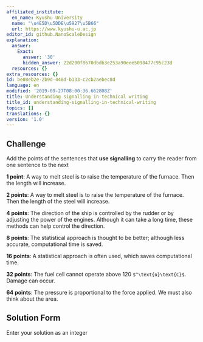 ```yaml
---
affiliated_institute:
  en_name: Kyushu University
  name: "\u4E5D\u5DDE\u5927\u5B66"
  url: https://www.kyushu-u.ac.jp
editor_id: github.NanoScaleDesign
explanation:
  answer:
    Exact:
      answer: '30'
      hidden_answer: 22d200f8670dbdb3e253a90eee5098477c95c23d
  resources: {}
extra_resources: {}
id: be08eb2e-2b9d-448d-b133-c2cb2aebec8d
language: en
modified: '2019-09-27T08:00:36.662808Z'
title: Understanding signalling in technical writing
title_id: understanding-signalling-in-technical-writing
topics: []
translations: {}
version: '1.0'
---
```


## Challenge

Add the points of the sentences that **use signalling** to carry the reader from one sentence to the next

**1 point**: A way to melt steel is to raise the temperature of the furnace. Then the length will increase.

**2 points**: A way to melt steel is to raise the temperature of the furnace. Then the length of the steel will increase.

**4 points**: The direction of the ship is controlled by the rudder or by adjusting the power of the engines. Although it can take a long time, these methods can help control the direction.

**8 points**: The statistical approach is thought to be better; although less accurate, computational time is saved.

**16 points**: A statistical approach is often used, which saves computational time.

**32 points**: The fuel cell cannot operate above 120 `$^\text{o}\text{C}$`. Damage can occur.

**64 points**: The pressure is proportional to the force applied. We must also think about the area.

## Solution Form
Enter your solution as an integer
